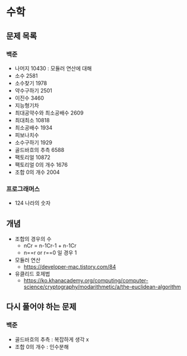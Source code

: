 # 수학

## 문제 목록

### 백준

- 나머지 10430 : 모듈러 연산에 대해
- 소수 2581
- 소수찾기 1978
- 약수구하기 2501
- 이진수 3460
- 지능형기차
- 최대공약수와 최소공배수 2609
- 최대최소 10818
- 최소공배수 1934
- 피보나치수
- 소수구하기 1929
- 골드바흐의 추측 6588
- 팩토리얼 10872
- 팩토리얼 0의 개수 1676
- 조합 0의 개수 2004

### 프로그래머스

- 124 나라의 숫자

## 개념

- 조합의 경우의 수
    - nCr = n-1Cr-1 + n-1Cr
    - n==r or r==0 일 경우 1
- 모듈러 연산
    - https://developer-mac.tistory.com/84
- 유클리드 호제법
    - https://ko.khanacademy.org/computing/computer-science/cryptography/modarithmetic/a/the-euclidean-algorithm

## 다시 풀어야 하는 문제

### 백준

- 골드바흐의 추측 : 복잡하게 생각 x
- 조합 0의 개수 : 인수분해